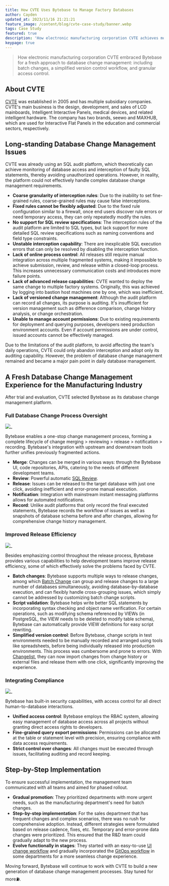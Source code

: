 ```yaml
---
title: How CVTE Uses Bytebase to Manage Factory Databases
author: Cayden
updated_at: 2023/11/16 21:21:21
feature_image: /content/blog/cvte-case-study/banner.webp
tags: Case Study
featured: true
description: 'How electronic manufacturing corporation CVTE achieves more secure and streamlined database change management with Bytebase.'
keypage: true
---
```


> How electronic manufacturing corporation CVTE embraced Bytebase for a fresh approach to database change management: including batch changes, a simplified version control workflow, and granular access control.

## About CVTE

[CVTE](https://global.cvte.com/) was established in 2005 and has multiple subsidiary companies. CVTE's main business is the design, development, and sales of LCD mainboards, Intelligent Interactive Panels, medical devices, and related intelligent hardware. The company has two brands, seewo and MAXHUB, which are used for Interactive Flat Panels in the education and commercial sectors, respectively.

## Long-standing Database Change Management Issues

CVTE was already using an SQL audit platform, which theoretically can achieve monitoring of database access and interception of faulty SQL statements, thereby avoiding unauthorized operations. However, in reality, the platform could not effectively handle complex database change management requirements.

- **Coarse granularity of interception rules**: Due to the inability to set fine-grained rules, coarse-grained rules may cause false interceptions.
- **Fixed rules cannot be flexibly adjusted**: Due to the fixed rule configuration similar to a firewall, once end users discover rule errors or need temporary access, they can only repeatedly modify the rules.
- **No support for SQL review specifications**: The interception rules of the audit platform are limited to SQL types, but lack support for more detailed SQL review specifications such as naming conventions and field type constraints.
- **Unstable interception capability**: There are inexplicable SQL execution errors that can only be resolved by disabling the interception function.
- **Lack of online process control**: All releases still require manual integration across multiple fragmented systems, making it impossible to achieve submission, review, and release within a closed-loop process. This increases unnecessary communication costs and introduces more failure points.
- **Lack of advanced release capabilities**: CVTE wanted to deploy the same change to multiple factory systems. Originally, this was achieved by logging into bastion host machines one by one, which was inefficient.
- **Lack of versioned change management**: Although the audit platform can record all changes, its purpose is auditing. It's insufficient for version management such as difference comparison, change history analysis, or change orchestration.
- **Unable to manage account permissions**: Due to existing requirements for deployment and querying purposes, developers need production environment accounts. Even if account permissions are under control, issued accounts cannot be effectively managed.

Due to the limitations of the audit platform, to avoid affecting the team's daily operations, CVTE could only abandon interception and adopt only its auditing capability. However, the problem of database change management remained and became a major pain point in daily database management.

## A Fresh Database Change Management Experience for the Manufacturing Industry

After trial and evaluation, CVTE selected Bytebase as its database change management platform.

### Full Database Change Process Oversight

![_](/content/blog/cvte-case-study/loop.webp)

Bytebase enables a one-stop change management process, forming a complete lifecycle of change merging > reviewing > release > notification > recording. Bytebase's integration with upstream and downstream tools further unifies previously fragmented actions.

- **Merge**: Changes can be merged in various ways: through the Bytebase UI, code repositories, APIs, catering to the needs of different development teams.
- **Review**: Powerful automatic [SQL Review](https://docs.bytebase.com/sql-review/overview/).
- **Release**: Issues can be released to the target database with just one click, avoiding inefficient and error-prone manual execution.
- **Notification**: Integration with mainstream instant messaging platforms allows for automated notifications.
- **Record**: Unlike audit platforms that only record the final executed statements, Bytebase records the workflow of issues as well as snapshots of database schema before and after changes, allowing for comprehensive change history management.

### Improved Release Efficiency

![_](/content/blog/cvte-case-study/batch.webp)

Besides emphasizing control throughout the release process, Bytebase provides various capabilities to help development teams improve release efficiency, some of which effectively solve the problems faced by CVTE.

- **Batch changes**: Bytebase supports multiple ways to release changes, among which [Batch Change](https://docs.bytebase.com/change-database/batch-change/) can group and release changes to a large number of databases simultaneously, avoiding database-by-database execution, and can flexibly handle cross-grouping issues, which simply cannot be addressed by customizing batch change scripts.
- **Script validation**: Bytebase helps write better SQL statements by incorporating syntax checking and object name verification. For certain operations, such as modifying schema referenced by VIEWs (in PostgreSQL, the VIEW needs to be deleted to modify table schema), Bytebase can automatically provide VIEW definitions for easy script rewriting.
- **Simplified version control**: Before Bytebase, change scripts in test environments needed to be manually recorded and arranged using tools like spreadsheets, before being individually released into production environments. This process was cumbersome and prone to errors. With [Changelist](https://docs.bytebase.com/changelist/), they can now import changes from change history or external files and release them with one click, significantly improving the experience.

### Integrating Compliance

![_](/content/blog/cvte-case-study/compliance.webp)

Bytebase has built-in security capabilities, with access control for all direct human-to-database interactions.

- **Unified access control**: Bytebase employs the RBAC system, allowing easy management of database access across all projects without granting direct access rights to developers.
- **Fine-grained query export permissions**: Permissions can be allocated at the table or statement level with precision, ensuring compliance with data access requirements.
- **Strict control over changes**: All changes must be executed through issues, facilitating auditing and record keeping.

## Step-by-Step Implementation

To ensure successful implementation, the management team communicated with all teams and aimed for phased rollout.

- **Gradual promotion**: They prioritized departments with more urgent needs, such as the manufacturing department's need for batch changes.
- **Step-by-step implementation**: For the sales department that has frequent changes and complex scenarios, there was no rush for comprehensive adoption. Instead, different strategies were formulated based on release cadence, fixes, etc. Temporary and error-prone data changes were prioritized. This ensured that the R&D team could gradually adapt to the new process.
- **Evolve functionally in stages**: They started with an easy-to-use [UI change workflow](https://docs.bytebase.com/change-database/change-workflow/#ui-workflow) and gradually incorporated the [GitOps workflow](https://docs.bytebase.com/change-database/change-workflow/#gitops-workflow) in some departments for a more seamless change experience.

Moving forward, Bytebase will continue to work with CVTE to build a new generation of database change management processes. Stay tuned for more⛽️.
